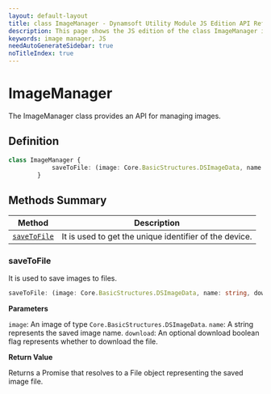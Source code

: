 ```yaml
---
layout: default-layout
title: class ImageManager - Dynamsoft Utility Module JS Edition API Reference
description: This page shows the JS edition of the class ImageManager in Dynamsoft Utility Module.
keywords: image manager, JS
needAutoGenerateSidebar: true
noTitleIndex: true
---
```


# ImageManager

The ImageManager class provides an API for managing images.

## Definition

```typescript
class ImageManager {
            saveToFile: (image: Core.BasicStructures.DSImageData, name: string, download?: boolean) => Promise<File>;
        }
```

## Methods Summary

| Method       | Description |
|----------------------|-------------|
| [`saveToFile`](#savetofile)           | It is used to get the unique identifier of the device. |

### saveToFile

It is used to save images to files.

```typescript
saveToFile: (image: Core.BasicStructures.DSImageData, name: string, download?: boolean) => Promise<File>;
```

**Parameters**

`image`: An image of type `Core.BasicStructures.DSImageData`.
`name`: A string represents the saved image name.
`download`: An optional download boolean flag represents whether to download the file.

**Return Value**

Returns a Promise that resolves to a File object representing the saved image file.
